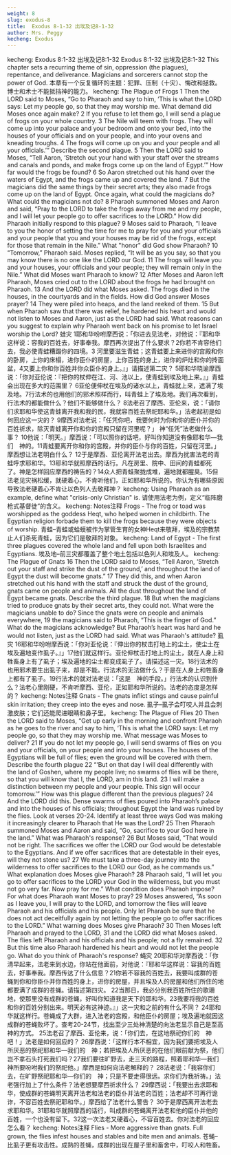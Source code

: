 ```yaml
---
weight: 8
slug: exodus-8
title:  Exodus 8-1-32 出埃及记8-1-32
author: Mrs. Peggy
kecheng: Exodus
---
```

kecheng: Exodus 8:1-32 出埃及记8:1-32
Exodus 8:1-32
出埃及记8:1-32
       This chapter sets a recurring theme of sin, oppression (the plagues), repentance, and deliverance. Magicians and sorcerers cannot stop the power of God.
       本章有一个反复循环的主题：犯罪、压制（十灾）、悔改和拯救。博士和术士不能抵挡神的能力。
kecheng: The Plague of Frogs
   1 Then the LORD said to Moses, “Go to Pharaoh and say to him, ‘This is what the LORD says: Let my people go, so that they may worship me. What demand did Moses once again make? 2 If you refuse to let them go, I will send a plague of frogs on your whole country. 3 The Nile will teem with frogs. They will come up into your palace and your bedroom and onto your bed, into the houses of your officials and on your people, and into your ovens and kneading troughs. 4 The frogs will come up on you and your people and all your officials.’” Describe the second plague.
   5 Then the LORD said to Moses, “Tell Aaron, ‘Stretch out your hand with your staff over the streams and canals and ponds, and make frogs come up on the land of Egypt.’” How far would the frogs be found?
   6 So Aaron stretched out his hand over the waters of Egypt, and the frogs came up and covered the land. 7 But the magicians did the same things by their secret arts; they also made frogs come up on the land of Egypt. Once again, what could the magicians do? What could the magicians not do?
   8 Pharaoh summoned Moses and Aaron and said, “Pray to the LORD to take the frogs away from me and my people, and I will let your people go to offer sacrifices to the LORD.” How did Pharaoh initially respond to this plague?
   9 Moses said to Pharaoh, “I leave to you the honor of setting the time for me to pray for you and your officials and your people that you and your houses may be rid of the frogs, except for those that remain in the Nile.” What "honor" did God show Pharaoh?
   10 “Tomorrow,” Pharaoh said.
   Moses replied, “It will be as you say, so that you may know there is no one like the LORD our God. 11 The frogs will leave you and your houses, your officials and your people; they will remain only in the Nile.” What did Moses want Pharaoh to know?
   12 After Moses and Aaron left Pharaoh, Moses cried out to the LORD about the frogs he had brought on Pharaoh. 13 And the LORD did what Moses asked. The frogs died in the houses, in the courtyards and in the fields. How did God answer Moses prayer? 14 They were piled into heaps, and the land reeked of them. 15 But when Pharaoh saw that there was relief, he hardened his heart and would not listen to Moses and Aaron, just as the LORD had said. What reasons can you suggest to explain why Pharaoh went back on his promise to let Israel worship the Lord?
蛙灾
1耶和华吩咐摩西说：「你进去见法老，对他说：『耶和华这样说：容我的百姓去，好事奉我。摩西再次提出了什么要求？2你若不肯容他们去，我必使青蛙糟蹋你的四境。3 河里要滋生青蛙；这青蛙要上来进你的宫殿和你的卧房，上你的床榻，进你臣仆的房屋，上你百姓的身上，进你的炉灶和你的抟面盆，4又要上你和你百姓并你众臣仆的身上。』」请描述第二灾？
5耶和华晓谕摩西说：「你对亚伦说：『把你的杖伸在江、河、池以上，使青蛙到埃及地上来。』」青蛙会出现在多大的范围里？
6亚伦便伸杖在埃及的诸水以上，青蛙就上来，遮满了埃及地。7行法术的也用他们的邪术照样而行，叫青蛙上了埃及地。我们再次看到，行法术的都能做什么？他们不能够做什么？
8法老召了摩西、亚伦来，说：「请你们求耶和华使这青蛙离开我和我的民，我就容百姓去祭祀耶和华。」法老起初是如何回应这一灾的？
9摩西对法老说：「任凭你吧，我要何时为你和你的臣仆并你的百姓祈求，除灭青蛙离开你和你的宫殿只留在河里呢？」   神“任凭”法老做什么事？
10他说：「明天。」摩西说：「可以照你的话吧，好叫你知道没有像耶和华—我们　神的。11青蛙要离开你和你的宫殿，并你的臣仆与你的百姓，只留在河里。」摩西想让法老明白什么？
12于是摩西、亚伦离开法老出去。摩西为扰害法老的青蛙呼求耶和华。13耶和华就照摩西的话行。凡在房里、院中、田间的青蛙都死了。神是怎样回应摩西的祷告的？14众人把青蛙聚拢成堆，遍地就都腥臭。15但法老见灾祸松缓，就硬着心，不肯听他们，正如耶和华所说的。你认为有哪些原因导致法老硬着心不肯让以色列人去敬拜神？
kecheng: Using Pharaoh as an example, define what "crisis-only Christian" is.
请使用法老为例，定义“临阵磨枪式基督徒”的含义。
kecheng: Notes注释
Frogs - The frog or toad was worshipped as the goddess Heqt, who helped women in childbirth. The Egyptian religion forbade them to kill the frogs because they were objects of worship.
青蛙–青蛙或蛤蟆被作为掌管生育的女神Heqt来敬拜，埃及的宗教禁止人们杀死青蛙，因为它们是敬拜的对象。
kecheng: Land of Egypt - The first three plagues covered the whole land and fell upon both Israelites and Egyptians.
埃及地–前三灾都覆盖了整个地土包括以色列人和埃及人。
kecheng: The Plague of Gnats
    16 Then the LORD said to Moses, “Tell Aaron, ‘Stretch out your staff and strike the dust of the ground,’ and throughout the land of Egypt the dust will become gnats.” 17 They did this, and when Aaron stretched out his hand with the staff and struck the dust of the ground, gnats came on people and animals. All the dust throughout the land of Egypt became gnats. Describe the third plague. 18 But when the magicians tried to produce gnats by their secret arts, they could not. What were the magicians unable to do?
   Since the gnats were on people and animals everywhere, 19 the magicians said to Pharaoh, “This is the finger of God.” What do the magicians acknowledge? But Pharaoh’s heart was hard and he would not listen, just as the LORD had said. What was Pharaoh's attitude?
虱灾
16耶和华吩咐摩西说：「你对亚伦说：『伸出你的杖击打地上的尘土，使尘土在埃及遍地变作虱子。』」17他们就这样行。亚伦伸杖击打地上的尘土，就在人身上和牲畜身上有了虱子；埃及遍地的尘土都变成虱子了。请描述这一灾。18行法术的也用邪术要生出虱子来，却是不能。行法术的无法做什么？于是在人身上和牲畜身上都有了虱子。19行法术的就对法老说：「这是　神的手段。」行法术的认识到什么？法老心里刚硬，不肯听摩西、亚伦，正如耶和华所说的。法老的态度是怎样的？
kecheng: Notes注释
Gnats - The gnats inflict stings and cause painful skin irritation; they creep into the eyes and nose.
虱子–虱子会叮咬人并且会刺激皮肤；它们还能爬进眼睛和鼻子里。
kecheng: The Plague of Flies
    20 Then the LORD said to Moses, “Get up early in the morning and confront Pharaoh as he goes to the river and say to him, ‘This is what the LORD says: Let my people go, so that they may worship me. What message was Moses to deliver? 21 If you do not let my people go, I will send swarms of flies on you and your officials, on your people and into your houses. The houses of the Egyptians will be full of flies; even the ground will be covered with them. Describe the fourth plague
   22 “‘But on that day I will deal differently with the land of Goshen, where my people live; no swarms of flies will be there, so that you will know that I, the LORD, am in this land. 23 I will make a distinction between my people and your people. This sign will occur tomorrow.’” How was this plague different than the previous plagues?
   24 And the LORD did this. Dense swarms of flies poured into Pharaoh’s palace and into the houses of his officials; throughout Egypt the land was ruined by the flies.  Look at verses 20-24. Identify at least three ways God was making it increasingly clearer to Pharaoh that He was the Lord?
   25 Then Pharaoh summoned Moses and Aaron and said, “Go, sacrifice to your God here in the land.” What was Pharaoh's response?
   26 But Moses said, “That would not be right. The sacrifices we offer the LORD our God would be detestable to the Egyptians. And if we offer sacrifices that are detestable in their eyes, will they not stone us? 27 We must take a three-day journey into the wilderness to offer sacrifices to the LORD our God, as he commands us.” What explanation does Moses give Pharaoh?
   28 Pharaoh said, “I will let you go to offer sacrifices to the LORD your God in the wilderness, but you must not go very far. Now pray for me.” What condition does Pharaoh impose? For what does Pharaoh want Moses to pray?
   29 Moses answered, “As soon as I leave you, I will pray to the LORD, and tomorrow the flies will leave Pharaoh and his officials and his people. Only let Pharaoh be sure that he does not act deceitfully again by not letting the people go to offer sacrifices to the LORD.” What warning does Moses give Pharaoh?
   30 Then Moses left Pharaoh and prayed to the LORD, 31 and the LORD did what Moses asked. The flies left Pharaoh and his officials and his people; not a fly remained. 32 But this time also Pharaoh hardened his heart and would not let the people go. What do you think of Pharaoh's response?
蝇灾
20耶和华对摩西说：「你清早起来，法老来到水边，你站在他面前，对他说：『耶和华这样说：容我的百姓去，好事奉我。摩西传达了什么信息？21你若不容我的百姓去，我要叫成群的苍蝇到你和你臣仆并你百姓的身上，进你的房屋，并且埃及人的房屋和他们所住的地都要满了成群的苍蝇。请描述第四灾。
22当那日，我必分别我百姓所住的歌珊地，使那里没有成群的苍蝇，好叫你知道我是天下的耶和华。23我要将我的百姓和你的百姓分别出来。明天必有这神迹。』」这一灾和之前的有什么不同？
24耶和华就这样行。苍蝇成了大群，进入法老的宫殿，和他臣仆的房屋；埃及遍地就因这成群的苍蝇败坏了。查考20-24节，找出至少三处神清楚的向法老显示自己是至高神的方式。
25法老召了摩西、亚伦来，说：「你们去，在这地祭祀你们的　神吧！」法老是如何回应的？
26摩西说：「这样行本不相宜，因为我们要把埃及人所厌恶的祭祀耶和华—我们的　神；若把埃及人所厌恶的在他们眼前献为祭，他们岂不拿石头打死我们吗？27我们要往旷野去，走三天的路程，照着耶和华—我们　神所要吩咐我们的祭祀他。」摩西是如何向法老解释的？
28法老说：「我容你们去，在旷野祭祀耶和华—你们的　神；只是不要走得很远。求你们为我祈祷。」法老强行加上了什么条件？法老想要摩西祈求什么？
29摩西说：「我要出去求耶和华，使成群的苍蝇明天离开法老和法老的臣仆并法老的百姓；法老却不可再行诡诈，不容百姓去祭祀耶和华。」摩西给了法老什么警告？
30于是摩西离开法老去求耶和华。31耶和华就照摩西的话行，叫成群的苍蝇离开法老和他的臣仆并他的百姓，一个也没有留下。32这一次法老又硬着心，不容百姓去。你对法老的回应怎么看？
kecheng: Notes注释
Flies - More aggressive than gnats. Full grown, the flies infest houses and stables and bite men and animals.
苍蝇–比虱子更有攻击性。成熟的苍蝇，成群的出现在屋子里和畜舍中，叮咬人和牲畜。

